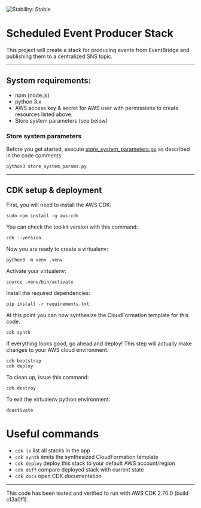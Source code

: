 ![Stability: Stable](https://img.shields.io/badge/stability-Stable-success.svg?style=for-the-badge)

# Scheduled Event Producer Stack

This project will create a stack for producing events from EventBridge and publishing them to a centralized SNS topic.

---

## System requirements:
* npm (node.js)
* python 3.x
* AWS access key & secret for AWS user with permissions to create resources listed above.
* Store system parameters (see below)
  
### Store system parameters

Before you get started, execute [store_system_parameters.py](store_system_params.py) as described in the code comments:

```
python3 store_system_params.py
```
---
## CDK setup & deployment

First, you will need to install the AWS CDK:

```
sudo npm install -g aws-cdk
```

You can check the toolkit version with this command:

```
cdk --version
```

Now you are ready to create a virtualenv:

```
python3 -m venv .venv
```

Activate your virtualenv:

```
source .venv/bin/activate
```

Install the required dependencies:

```
pip install -r requirements.txt
```

At this point you can now synthesize the CloudFormation template for this code.

```
cdk synth
```

If everything looks good, go ahead and deploy!  This step will actually make
changes to your AWS cloud environment.  

```
cdk bootstrap
cdk deploy
```

To clean up, issue this command:

```
cdk destroy
```

To exit the virtualenv python environment:

```
deactivate
```

# Useful commands

 * `cdk ls`          list all stacks in the app
 * `cdk synth`       emits the synthesized CloudFormation template
 * `cdk deploy`      deploy this stack to your default AWS account/region
 * `cdk diff`        compare deployed stack with current state
 * `cdk docs`        open CDK documentation

---
This code has been tested and verified to run with AWS CDK 2.70.0 (build c13a0f1).
